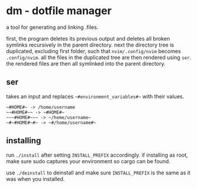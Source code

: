dm - dotfile manager
====================
a tool for generating and linking .files.

first, the program deletes its previous output and deletes all broken symlinks recursively in the parent directory.
next the directory tree is duplicated, excluding first folder, such that `nvim/.config/nvim` becomes `.config/nvim`.
all the files in the duplicated tree are then rendered using `ser`.
the rendered files are then all symlinked into the parent directory.

ser
---
takes an input and replaces `~#environment_variables#~` with their values.
```
~#HOME#~ -> /home/username
~~#HOME#~~ -> ~#HOME#~
~~~#HOME#~~~ -> ~/home/username~
~#~#HOME#~#~ -> ~#/home/username#~
```

installing
----------
run `./install` after setting `INSTALL_PREFIX` accordingly.
if installing as root, make sure sudo captures your environment so cargo can be found.

use `./deinstall` to deinstall and make sure `INSTALL_PREFIX` is the same as it was when you installed.
